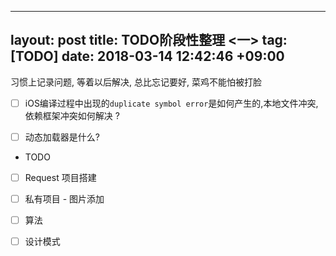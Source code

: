 
---
layout: post
title:  TODO阶段性整理 <一>
tag: [TODO]
date: 2018-03-14 12:42:46 +09:00
---

习惯上记录问题, 等着以后解决, 总比忘记要好, 菜鸡不能怕被打脸

* [ ]  iOS编译过程中出现的`duplicate symbol error`是如何产生的,本地文件冲突,依赖框架冲突如何解决 ?
* [ ] 动态加载器是什么? 


* TODO

* [ ] Request 项目搭建
* [ ] 私有项目 - 图片添加 
* [ ] 算法 
* [ ] 设计模式



